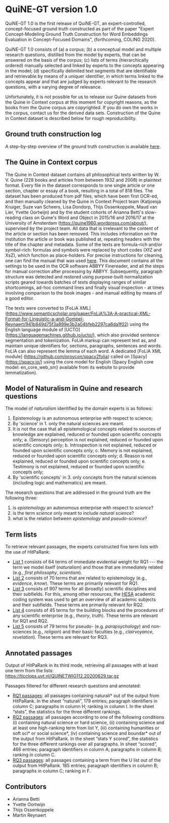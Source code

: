 # QuiNE-GT version 1.0
QuiNE-GT 1.0 is the first release of QuiNE-GT, an expert-controlled, concept-focused ground truth constructed as part of the paper "Expert Concept-Modeling Ground Truth Construction for Word Embeddings Evaluation in Concept-Focused Domains", (forthcoming, COLING 2020).

QuiNE-GT 1.0 consists of
(a) a corpus;
(b) a conceptual model and multiple research questions, distilled from the model by experts, that can be answered on the basis of the corpus; 
(c) lists of terms (hierarchically ordered) manually selected and linked by experts to the concepts appearing in the model; 
(d) specifically delimited text segments that are identifiable and retrievable by means of a uniquer identifier, in which terms linked to the concepts appear and that are judged by experts relevant to the research questions, with a varying degree of relevance.

Unfortunately, it is not possible for us to release our Quine datasets from the Quine in Context corpus at this moment for copyright reasons, as the books from the Quine corpus are copyrighted. If you do own the works in the corpus, contact us for the derived data sets. Construction of the Quine in Context dataset is described below for rough reproducibility.

## Ground truth construction log

A step-by-step overview of the ground truth construction is available [here](https://docs.google.com/document/d/1ffZD3iTT_P_JWY4-ujAP_XQDnUuv2DwRKHQjWTNFvq0/edit?usp=sharing).

## The Quine in Context corpus  
The Quine in Context dataset contains all philosophical texts written by W. V. Quine (228 books and articles from between 1932 and 2008) in plaintext format. Every file in the dataset corresponds to one single article or one section, chapter or essay of a book, resulting in a total of 818 files. The dataset has been produced from pdf files, which have been first OCR-ed, and then manually cleaned by the Quine in Context Project team (Katjoesja Kruiger, Suze van Scheers, Lisa Dondorp, Thijs Ossenkoppele, Maud van Lier, Yvette Oortwijn) and by the student cohorts of Arianna Betti's slow-reading class on Quine's Word and Object in 2015/16 and 2016/17 at the University of Amsterdam (https://quine1960.wordpress.com/about/), supervised by the project team. All data that is irrelevant to the content of the article or section has been removed. This includes information on the institution the article or book was published at, repeating headers with the title of the chapter and metadata. Some of the texts are formula-rich and/or symbol-rich: formulas and symbols were replaced by short codes (XfZ and XsZ), which function as place-holders. For precise instructions for cleaning, one can find the manual that was used [here]( https://docs.google.com/document/d/1UOEPdWxEmNs73N7nO2p2McfISfTryMzMSZw0e-VM_XM/edit?usp=sharing). This document contains all the settings to be used in the OCR software ABBYY Finereader, and all the steps for manual correction after processing by ABBYY. Subsequently, paragraph structure was detected and restored using purpose-built normalization scripts geared towards batches of texts displaying ranges of similar shortcomings, ad-hoc command lines and finally visual inspection - at times involving comparison to the book images - and manual editing by means of a good editor.

The texts were converted to [FoLiA XML] (https://www.semanticscholar.org/paper/FoLiA%3A-A-practical-XML-Format-for-Linguistic-a-and-Gompel-Reynaert/941b849d75f3a899e3b2a04bfeb2297ca6da1f02) using the English language module of [UCTO] (https://languagemachines.github.io/ucto/), which also provided sentence segmentation and tokenization. FoLiA markup can represent text as, and maintain unique identifiers for, sections, paragraphs, sentences and words. FoLiA can also represent the lemma of each word. A dedicated [FoLiA XML module] (https://github.com/proycon/spacy2folia) called on [Spacy] (https://spacy.io/) using the core model for English (Spacy English core model: en\_core\_web\_sm} available from its website to provide lemmatization).

## Model of Naturalism in Quine and research questions
The model of *naturalism* identified by the domain experts is as follows:
1. Epistemology is an autonomous enterprise with respect to science;
2. By 'science' in 1. only the natural sciences are meant.
3. It is not the case that all epistemological concepts related to sources of knowledge are explained, reduced or founded upon scientific concepts only;
  a. (Sensory) perception is not explained, reduced or founded upon scientific concepts only;
  b. Introspection is not explained, reduced or founded upon scientific concepts only;
  c. Memory is not explained, reduced or founded upon scientific concepts only;
  d. Reason is not explained, reduced or founded upon scientific concepts only;
  e. Testimony is not explained, reduced or founded upon scientific concepts only;
4. By 'scientific concepts' in 3. only concepts from the natural sciences (including logic and mathematics) are meant.

The research questions that are addressed in the ground truth are the following three:
1. is *epistemology* an autonomous enterprise with respect to *science*?
2. is the term *science* only meant to include *natural science*?
3. what is the relation between *epistemology* and *pseudo-science*?

## Term lists 
To retrieve relevant passages, the experts constructed five term lists with the use of HitPaRank:
- [List 1](https://docs.google.com/spreadsheets/d/1e1ELwKa1woXGFdj1_2noc1DQApoViLhujiXsUE94iJc/edit?usp=sharing) consists of 64 terms of immediate evidential weight for RQ1 --- the term we model itself (*naturalism*) and those that are immediately related (e.g., *first philosophy*, *scientism*). 
- [List 2](https://docs.google.com/spreadsheets/d/1duP23UQia--MBfbEtqxMpJPtTynK-HMVTxgmjizZzMM/edit?usp=sharing) consists of 70 terms that are related to epistemology (e.g., *evidence*, *know*). These terms are primarily relevant for RQ1. 
- [List 3](https://docs.google.com/spreadsheets/d/1oXPhKNVTteLRea8gkQUDfa2rwoNUrk6EpkENHzeTxTw/edit?usp=sharing) consists of 907 terms for all (broadly) scientific disciplines and their subfields. For this, among other resources, the [HESA](https://www.hesa.ac.uk/support/documentation/jacs/jacs3-detailed) academic coding system was used to get an overview of all academic subjects and their subfields. These terms are primarily relevant for RQ2. 
- [List 4](https://docs.google.com/spreadsheets/d/17OtRJDAQ3UwcoeXy28MJOzCWfusrctUo3huNP6KQvP0/edit?usp=sharing) consists of 45 terms for the building blocks and the procedures of any scientific enterprise (e.g., *theory*, *truth*). These terms are relevant for RQ1 and RQ2. 
- [List 5](https://docs.google.com/spreadsheets/d/1izp6oTHaGzZc1--nYsNUnQrIj77kcx-VIoHq8dhF80I/edit?usp=sharing) consists of 79 terms for pseudo- (e.g. *parapsychology*) and non-sciences (e.g., *religion*) and their basic faculties (e.g., *clairvoyance*, *revelation*). These terms are relevant for RQ3.

## Annotated passages
Output of HitPaRank in its third mode, retrieving all passages with at least one term from the lists: https://ticclops.uvt.nl/QUINETWIG112.20200629.tar.gz  

Passages filtered for different research questions and annotated:
- [RQ1 passages](https://docs.google.com/spreadsheets/d/1q7BAoRxISzsSjNoVFmZ3jlK_h9GvGYqAmdj2e3PLx9w/edit?usp=sharing): all passages containing naturali* out of the output from HitPaRank. In the sheet “naturali”, 179 entries; paragraph identifiers in column C; paragraphs in column H; ranking in column I. In the sheet “stats”, the statistics for the three different rankings. 
- [RQ2 passages](https://drive.google.com/file/d/1xTV8vKwKsDBbXPjvmTvDR2fMa7VVp0cN/view?usp=sharing): all passages according to one of the following conditions (i) containing natural science or hard science, (ii) containing science and at least one high-ranking term from list Y, (iii) containing humanities or soft sci* or social science*, (iv) containing science and boundar* out of the output from HitPaRank. In the sheet “stats Y scored”, the statistics for the three different rankings over all paragraphs. In sheet “scored”, 466 entries; paragraph identifiers in column A; paragraphs in column B; ranking in column C. 
- [RQ3 passages](https://docs.google.com/spreadsheets/d/1I5wNLuUKWVLFebQw-b52lamHn7ptJiea4x6YYeyn0bw/edit?usp=sharing): all passages containing a term from the U list out of the output from HitPaRank. 185 entries; paragraph identifiers in column B; paragraphs in column C; ranking in F. 

## Contributors 
- Arianna Betti 
- Yvette Oortwijn 
- Thijs Ossenkoppele 
- Martin Reynaert
